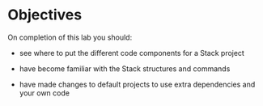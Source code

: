 # Objectives

On completion of this lab you should:

- see where to put the different code components for a Stack project

- have become familiar with the Stack structures and commands 
  
- have made changes to default projects to use extra dependencies and your own code